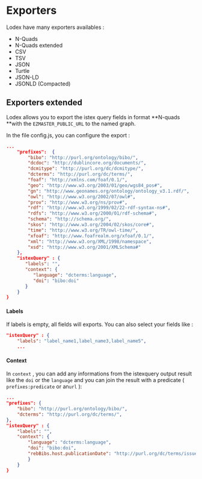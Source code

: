 # Exporters

Lodex have many exporters availables :

* N-Quads
* N-Quads extended
* CSV
* TSV
* JSON
* Turtle
* JSON-LD
* JSONLD \(Compacted\)

## Exporters extended

Lodex allows you to export the istex query fields in format **N-quads **with the `EZMASTER_PUBLIC_URL` to the named graph.

In the file config.js, you can configure the export :

```json
...
    "prefixes":  {
        "bibo": "http://purl.org/ontology/bibo/",
        "dcdoc": "http://dublincore.org/documents/",
        "dcmitype": "http://purl.org/dc/dcmitype/",
        "dcterms": "http://purl.org/dc/terms/",
        "foaf": "http://xmlns.com/foaf/0.1/",
        "geo": "http://www.w3.org/2003/01/geo/wgs84_pos#",
        "gn": "http://www.geonames.org/ontology/ontology_v3.1.rdf/",
        "owl": "http://www.w3.org/2002/07/owl#",
        "prov": "http://www.w3.org/ns/prov#",
        "rdf": "http://www.w3.org/1999/02/22-rdf-syntax-ns#",
        "rdfs": "http://www.w3.org/2000/01/rdf-schema#",
        "schema": "http://schema.org/",
        "skos": "http://www.w3.org/2004/02/skos/core#",
        "time": "http://www.w3.org/TR/owl-time/",
        "xfoaf": "http://www.foafrealm.org/xfoaf/0.1/",
        "xml": "http://www.w3.org/XML/1998/namespace",
        "xsd": "http://www.w3.org/2001/XMLSchema#"
    },
    "istexQuery" : {
       "labels": "",
       "context": {
          "language": "dcterms:language",
          "doi": "bibo:doi"
       }
    }
}
```

#### Labels

If labels is empty, all fields will exports. You can also select your fields like :

```json
"istexQuery" : {
    "labels": "label_name1,label_name3,label_name5",
    ...
```

#### Context

In `context` , you can add any informations from the istexquery output result like the `doi` or the `language` and you can join the result with a predicate \( `prefixes:predicate` or an`url` \):

```json
...
"prefixes": {
    "bibo": "http://purl.org/ontology/bibo/",
    "dcterms": "http://purl.org/dc/terms/",
},
"istexQuery" : {
    "labels": "",
    "context": {
        "language": "dcterms:language",
        "doi": "bibo:doi",
        "rebBibs.host.publicationDate": "http://purl.org/dc/terms/issued"
        }
    }
}
```



